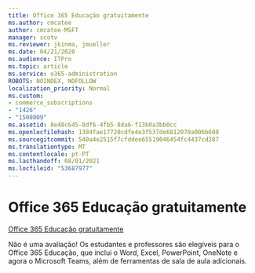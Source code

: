 ```yaml
---
title: Office 365 Educação gratuitamente
ms.author: cmcatee
author: cmcatee-MSFT
manager: scotv
ms.reviewer: jkinma, jmueller
ms.date: 04/21/2020
ms.audience: ITPro
ms.topic: article
ms.service: o365-administration
ROBOTS: NOINDEX, NOFOLLOW
localization_priority: Normal
ms.custom:
- commerce_subscriptions
- "1426"
- "1500009"
ms.assetid: 8e48c645-8df6-4fb5-8da6-f13b0a3bb0cc
ms.openlocfilehash: 1384fae17720cdfe4e3f537de6812070a006b608
ms.sourcegitcommit: 540a4e2515f7cfddee65519046454fc4437cd287
ms.translationtype: MT
ms.contentlocale: pt-PT
ms.lasthandoff: 08/01/2021
ms.locfileid: "53687977"
---
```

# <a name="office-365-education-for-free"></a>Office 365 Educação gratuitamente

[Office 365 Educação gratuitamente](https://products.office.com/student/office-in-education?ms.officeurl=students)
  
Não é uma avaliação! Os estudantes e professores são elegíveis para o Office 365 Educação, que inclui o Word, Excel, PowerPoint, OneNote e agora o Microsoft Teams, além de ferramentas de sala de aula adicionais.
